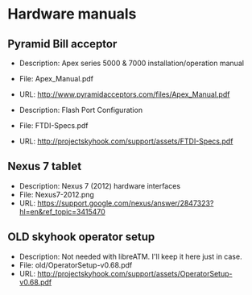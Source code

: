 # Hardware manuals #

## Pyramid Bill acceptor ##

* Description: Apex series 5000 & 7000 installation/operation manual
* File: Apex_Manual.pdf
* URL: http://www.pyramidacceptors.com/files/Apex_Manual.pdf
 

* Description: Flash Port Configuration
* File: FTDI-Specs.pdf
* URL: http://projectskyhook.com/support/assets/FTDI-Specs.pdf

## Nexus 7 tablet ##
* Description: Nexus 7 (2012) hardware interfaces 
* File: Nexus7-2012.png
* URL: https://support.google.com/nexus/answer/2847323?hl=en&ref_topic=3415470

## OLD skyhook operator setup ##
* Description: Not needed with libreATM. I'll keep it here just in case.
* File: old/OperatorSetup-v0.68.pdf
* URL: http://projectskyhook.com/support/assets/OperatorSetup-v0.68.pdf



